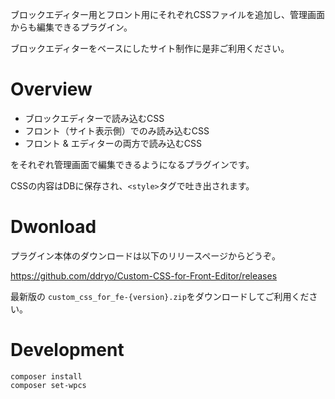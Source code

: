ブロックエディター用とフロント用にそれぞれCSSファイルを追加し、管理画面からも編集できるプラグイン。

ブロックエディターをベースにしたサイト制作に是非ご利用ください。


# Overview

- ブロックエディターで読み込むCSS
- フロント（サイト表示側）でのみ読み込むCSS
- フロント & エディターの両方で読み込むCSS

をそれぞれ管理画面で編集できるようになるプラグインです。

CSSの内容はDBに保存され、`<style>`タグで吐き出されます。

# Dwonload
プラグイン本体のダウンロードは以下のリリースページからどうぞ。

https://github.com/ddryo/Custom-CSS-for-Front-Editor/releases

最新版の `custom_css_for_fe-{version}.zip`をダウンロードしてご利用ください。



# Development

```
composer install
composer set-wpcs
```